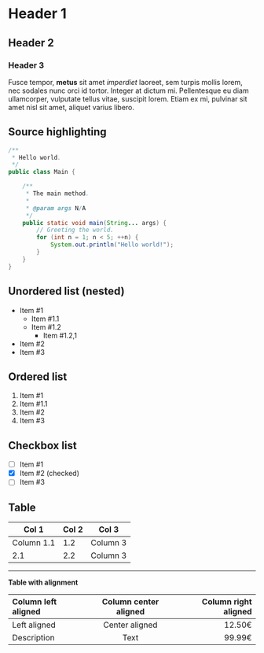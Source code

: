  
# Header 1

## Header 2

### Header 3

Fusce tempor, **metus** sit amet *imperdiet* laoreet, sem turpis mollis lorem, nec sodales nunc orci id tortor.
Integer at dictum mi. Pellentesque eu diam ullamcorper, vulputate tellus vitae, suscipit lorem.
Etiam ex mi, pulvinar sit amet nisl sit amet, aliquet varius libero.

## Source highlighting

```java
/**
 * Hello world.
 */
public class Main {

    /**
     * The main method.
     *
     * @param args N/A
     */
    public static void main(String... args) {
        // Greeting the world.
        for (int n = 1; n < 5; ++n) {
            System.out.println("Hello world!");
        }
    }
}
```

## Unordered list (nested)

- Item #1
  - Item #1.1
  - Item #1.2
    - Item #1.2,1
- Item #2
- Item #3

## Ordered list

1. Item #1
  1. Item #1.1
1. Item #2
1. Item #3

## Checkbox list
- [ ] Item #1
- [x] Item #2 (checked)
- [ ] Item #3

## Table
| Col 1       | Col 2       | Col 3      |
| ----------- | ----------- | ---------- |
| Column 1.1  | 1.2         | Column 3   |
| 2.1         | 2.2         | Column 3   |

----

**Table with alignment**

| Column left aligned | Column center aligned | Column right aligned |
| :---                |    :----:             |          ---:        |
| Left aligned        | Center aligned        | 12.50€               |
| Description          | Text                  | 99.99€               |
